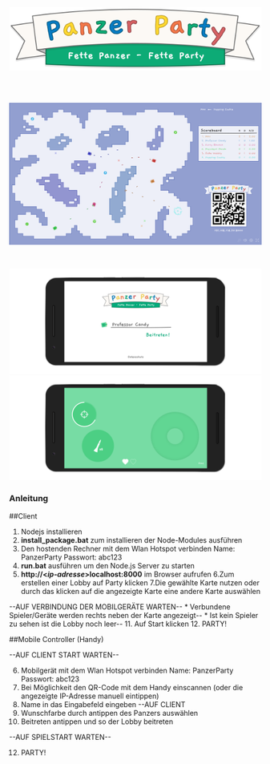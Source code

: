 ﻿![alt text](./public/graphics/banner.svg)

&nbsp;  
&nbsp;  

![alt text](./screenshots/screen_1.png)

&nbsp;  

![alt text](./screenshots/mobile_1mock.png)
![alt text](./screenshots/mobile_2mock.png)

### Anleitung
##Client
1. Nodejs installieren
2. **install_package.bat** zum installieren der Node-Modules ausführen
3. Den hostenden Rechner mit dem Wlan Hotspot verbinden
	Name: PanzerParty
	Passwort: abc123
4. **run.bat** ausführen um den Node.js Server zu starten
5. **http://&lt;*ip-adresse*&gt;localhost:8000** im Browser aufrufen
6.Zum erstellen einer Lobby auf Party klicken
7.Die gewählte Karte nutzen oder durch das klicken auf die angezeigte Karte eine andere Karte auswählen

--AUF VERBINDUNG DER MOBILGERÄTE WARTEN--
			* Verbundene Spieler/Geräte werden rechts neben der Karte angezeigt--
			* Ist kein Spieler zu sehen ist die Lobby noch leer--
11. Auf Start klicken
12. PARTY! 

##Mobile Controller (Handy)

--AUF CLIENT START WARTEN--

6. Mobilgerät mit dem Wlan Hotspot verbinden
	Name: PanzerParty
	Passwort: abc123
7. Bei Möglichkeit den QR-Code mit dem Handy einscannen (oder die angezeigte IP-Adresse manuell eintippen)
8. Name in das Eingabefeld eingeben
--AUF CLIENT
9. Wunschfarbe durch antippen des Panzers auswählen
10. Beitreten antippen und so der Lobby beitreten

--AUF SPIELSTART WARTEN--

12. PARTY!

